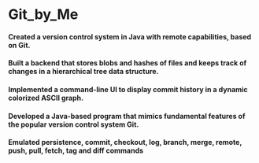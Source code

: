 # Git_by_Me

#### Created a version control system in Java with remote capabilities, based on Git.

#### Built a backend that stores blobs and hashes of files and keeps track of changes in a hierarchical tree data structure.

#### Implemented a command-line UI to display commit history in a dynamic colorized ASCII graph.

#### Developed a Java-based program that mimics fundamental features of the popular version control system Git.

#### Emulated persistence, commit, checkout, log, branch, merge, remote, push, pull, fetch, tag and diff commands
